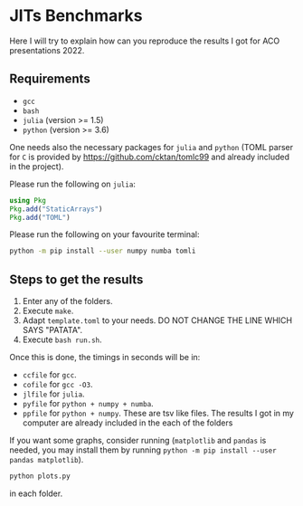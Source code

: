 # JITs Benchmarks
Here I will try to explain how can you reproduce the results I got for ACO presentations 2022.

## Requirements
* `gcc`
* `bash`
* `julia` (version >= 1.5)
* `python` (version >= 3.6)

One needs also the necessary packages for `julia` and `python` (TOML parser for `C` is provided by https://github.com/cktan/tomlc99 and already included in the project).

Please run the following on `julia`:
```julia
using Pkg
Pkg.add("StaticArrays")
Pkg.add("TOML")
```

Please run the following on your favourite terminal:
```bash
python -m pip install --user numpy numba tomli
```

## Steps to get the results
1) Enter any of the folders.
2) Execute `make`.
3) Adapt `template.toml` to your needs. DO NOT CHANGE THE LINE WHICH SAYS "PATATA".
4) Execute `bash run.sh`.

Once this is done, the timings in seconds will be in:
* `ccfile` for `gcc`.
* `cofile` for `gcc -O3`.
* `jlfile` for `julia`.
* `pyfile` for `python + numpy + numba`.
* `ppfile` for `python + numpy`.
These are tsv like files.
The results I got in my computer are already included in the each of the folders

If you want some graphs, consider running (`matplotlib` and `pandas` is needed, you may install them by running `python -m pip install --user pandas matplotlib`).
```bash
python plots.py
```
in each folder.
